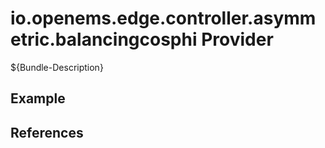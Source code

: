 # io.openems.edge.controller.asymmetric.balancingcosphi Provider

${Bundle-Description}

## Example

## References

